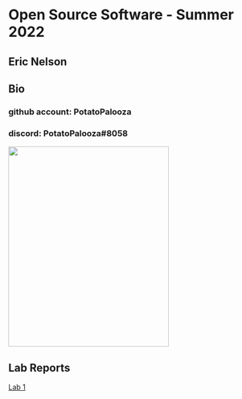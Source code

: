 # Open Source Software - Summer 2022
## Eric Nelson

## Bio
### github account: PotatoPalooza
### discord: PotatoPalooza#8058
<img src="https://user-images.githubusercontent.com/49171429/171069640-189d6188-6cd2-45c9-9b5b-6aa03ee510f5.jpg" width="319" height="398">



## Lab Reports
[Lab 1](labs/lab-01/report.md)
